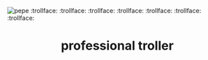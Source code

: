 ![pepe](https://github.com/business-goose/business-goose/blob/main/1626037123358.jpg)
:trollface: :trollface: :trollface: :trollface: :trollface: :trollface: :trollface: 
<h1 align="center">professional troller</h1>

